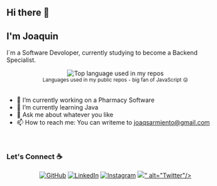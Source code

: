 
## Hi there 👋
## I'm Joaquin


I´m a Software Devoloper, currently studying to become a Backend Specialist. 

<div align="center">
  <img width="" src="https://github-readme-stats.vercel.app/api/top-langs/?username=aralroca&layout=compact&hide_title=1&card_width=300" alt="Top language used in my repos" />
  <br />
  <small>Languages used in my public repos - big fan of JavaScript 😛</small>
  <br />
  <br />
</div>

- 🔭 I’m currently working on a Pharmacy Software
- 🌱 I’m currently learning Java
- 💬 Ask me about whatever you like
- 📫 How to reach me: You can writeme to joaqsarmiento@gmail.com

<br />

### Let's Connect :coffee:
<p align="center">
	<a href="https://github.com/SarmientoData"><img src="https://img.icons8.com/bubbles/50/000000/github.png" alt="GitHub"/></a>
	<a href="https://www.linkedin.com/in/joaqu%C3%ADn-sarmiento-131591203/"><img src="https://img.icons8.com/bubbles/50/000000/linkedin.png" alt="LinkedIn"/></a>
	<a href="https://www.instagram.com/joaquinsarmiento7/"><img src="https://img.icons8.com/bubbles/50/000000/instagram.png" alt="Instagram"/></a>
	<a href="https://twitter.com/JoaquinSalta"><img src="https://img.icons8.com/bubbles/50/undefined/twitter-squared.png"/>" alt="Twitter"/></a>
</p>
